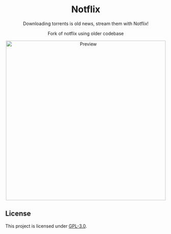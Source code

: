 <h1 align="center">Notflix</h1>
<p align="center">Downloading torrents is old news, stream them with Notflix!</p>
<p align="center">Fork of notflix using older codebase</p>

<p align="center">
  <img src="./preview.gif" alt="Preview" width="500px">
</p>

## License
This project is licensed under [GPL-3.0](https://raw.githubusercontent.com/Illumina/licenses/master/gpl-3.0.txt).


